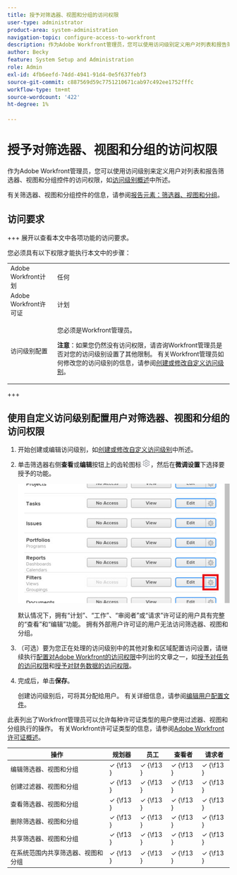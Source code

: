 ```yaml
---
title: 授予对筛选器、视图和分组的访问权限
user-type: administrator
product-area: system-administration
navigation-topic: configure-access-to-workfront
description: 作为Adobe Workfront管理员，您可以使用访问级别定义用户对列表和报告筛选器、视图和分组控件的访问权限。
author: Becky
feature: System Setup and Administration
role: Admin
exl-id: 4fb6eefd-74dd-4941-91d4-0e5f637febf3
source-git-commit: c887569d59c7751210671cab97c492ee1752fffc
workflow-type: tm+mt
source-wordcount: '422'
ht-degree: 1%

---
```


# 授予对筛选器、视图和分组的访问权限

作为Adobe Workfront管理员，您可以使用访问级别来定义用户对列表和报告筛选器、视图和分组控件的访问权限，如[访问级别概述](../../../administration-and-setup/add-users/access-levels-and-object-permissions/access-levels-overview.md)中所述。

有关筛选器、视图和分组控件的信息，请参阅[报告元素：筛选器、视图和分组](../../../reports-and-dashboards/reports/reporting-elements/reporting-elements-filters-views-groupings.md)。

## 访问要求

+++ 展开以查看本文中各项功能的访问要求。

您必须具有以下权限才能执行本文中的步骤：

<table style="table-layout:auto"> 
 <col> 
 <col> 
 <tbody> 
  <tr> 
   <td role="rowheader">Adobe Workfront计划</td> 
   <td>任何</td> 
  </tr> 
  <tr> 
   <td role="rowheader">Adobe Workfront许可证</td> 
   <td>计划</td> 
  </tr> 
  <tr> 
   <td role="rowheader">访问级别配置</td> 
   <td> <p>您必须是Workfront管理员。</p> <p><b>注意</b>：如果您仍然没有访问权限，请咨询Workfront管理员是否对您的访问级别设置了其他限制。 有关Workfront管理员如何修改您的访问级别的信息，请参阅<a href="../../../administration-and-setup/add-users/configure-and-grant-access/create-modify-access-levels.md" class="MCXref xref" data-mc-variable-override="">创建或修改自定义访问级别</a>。</p> </td> 
  </tr> 
 </tbody> 
</table>

+++

## 使用自定义访问级别配置用户对筛选器、视图和分组的访问权限

1. 开始创建或编辑访问级别，如[创建或修改自定义访问级别](../../../administration-and-setup/add-users/configure-and-grant-access/create-modify-access-levels.md)中所述。
1. 单击筛选器右侧&#x200B;**查看**&#x200B;或&#x200B;**编辑**&#x200B;按钮上的齿轮图标![](assets/gear-icon-settings.png)，然后在&#x200B;**微调设置**&#x200B;下选择要授予的功能。

   ![](assets/gear-icon-filters-dashboards-groupings.jpg)

   默认情况下，拥有“计划”、“工作”、“审阅者”或“请求”许可证的用户具有完整的“查看”和“编辑”功能。 拥有外部用户许可证的用户无法访问筛选器、视图和分组。

   <!--If this changes, undraft section with table below
   -->

1. （可选）要为您正在处理的访问级别中的其他对象和区域配置访问设置，请继续执行[配置对Adobe Workfront的访问权限](../../../administration-and-setup/add-users/configure-and-grant-access/configure-access.md)中列出的文章之一，如[授予对任务的访问权限](../../../administration-and-setup/add-users/configure-and-grant-access/grant-access-tasks.md)和[授予对财务数据的访问权限](../../../administration-and-setup/add-users/configure-and-grant-access/grant-access-financial.md)。
1. 完成后，单击&#x200B;**保存**。

   创建访问级别后，可将其分配给用户。 有关详细信息，请参阅[编辑用户配置文件](../../../administration-and-setup/add-users/create-and-manage-users/edit-a-users-profile.md)。

<!--## Access to filters, views, and groupings by license type

Drafting out this section for now because the table is redundant since all four license types can do everything.</span>-->

此表列出了Workfront管理员可以允许每种许可证类型的用户使用过滤器、视图和分组执行的操作。 有关Workfront许可证类型的信息，请参阅[Adobe Workfront许可证概述](../../../administration-and-setup/add-users/access-levels-and-object-permissions/wf-licenses.md)。

<table style="table-layout:auto">
<col>
<col>
<col>
<col>
<col>
<thead>
<tr>
<th> 操作 </th>
<th> 规划器 </th>
<th> 员工 </th>
<th> 查看者 </th>
<th> 请求者 </th>
</tr>
</thead>
<tbody>
<tr>
<td>编辑筛选器、视图和分组</td>
<td>✓ {\f13 }</td>
<td>✓ {\f13 }</td>
<td>✓ {\f13 }</td>
<td>✓ {\f13 }</td>
</tr>
<tr>
<td>创建过滤器、视图和分组</td>
<td>✓ {\f13 }</td>
<td>✓ {\f13 }</td>
<td>✓ {\f13 }</td>
<td>✓ {\f13 }</td>
</tr>
<tr>
<td>查看筛选器、视图和分组</td>
<td>✓ {\f13 }</td>
<td>✓ {\f13 }</td>
<td>✓ {\f13 }</td>
<td>✓ {\f13 }</td>
</tr>
<tr>
<td>删除筛选器、视图和分组</td>
<td>✓ {\f13 }</td>
<td>✓ {\f13 }</td>
<td>✓ {\f13 }</td>
<td>✓ {\f13 }</td>
</tr>
<tr>
<td>共享筛选器、视图和分组</td>
<td>✓ {\f13 }</td>
<td>✓ {\f13 }</td>
<td>✓ {\f13 }</td>
<td>✓ {\f13 }</td>
</tr>
<tr>
<td>在系统范围内共享筛选器、视图和分组</td>
<td>✓ {\f13 }</td>
<td>✓ {\f13 }</td>
<td>✓ {\f13 }</td>
<td>✓ {\f13 }</td>
</tr>
</tbody>
</table>
